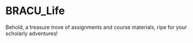 # BRACU_Life
Behold, a treasure trove of assignments and course materials, ripe for your scholarly adventures!
